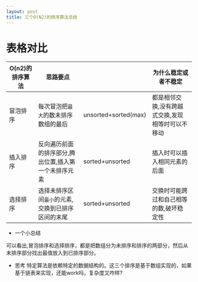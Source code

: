 ```yaml
---
layout: post
title: 三个O(N2)的排序算法总结
---
```


# 表格对比

| O(n2)的排序算法 | 思路要点                        |                       | 为什么稳定或者不稳定                |
|------------|-----------------------------|-----------------------|---------------------------|
| 冒泡排序       | 每次冒泡把`最大`的数未排序数组的最后           | unsorted+sorted(max)  | 都是相邻交换,没有跨越式交换,发现相等时可以不移动 |
| 插入排序       | 反向遍历前面的排序部分,腾出位置,插入第一个未排序元素 | sorted+unsorted       | 插入时可以插入相同元素的后面            |
| 选择排序       | 选择未排序区间`最小`的元素,交换到已排序区间的末尾    | sorted+unsorted       | 交换时可能跨过和自己相等的数,破坏稳定性      |

* 一个小总结

可以看出,冒泡排序和选择排序，都是把数组分为未排序和排序的两部分，然后从未排序部分找出最值放入到已排序部分。

* 思考
特定算法是依赖特定的数据结构的。这三个排序是基于数组实现的，如果基于链表来实现，还能work吗，复杂度又咋样?